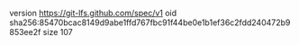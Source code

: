version https://git-lfs.github.com/spec/v1
oid sha256:85470bcac8149d9abe1ffd767fbc91f44be0e1b1ef36c2fdd240472b9853ee2f
size 107
